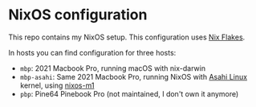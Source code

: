 # NixOS configuration

This repo contains my NixOS setup. This configuration uses [Nix Flakes](https://nixos.wiki/wiki/Flakes).

In hosts you can find configuration for three hosts:

- `mbp`: 2021 Macbook Pro, running macOS with nix-darwin
- `mbp-asahi`: Same 2021 Macbook Pro, running NixOS with [Asahi Linux](https://github.com/AsahiLinux/linux) kernel, using [nixos-m1](https://github.com/tpwrules/nixos-m1)
- `pbp`: Pine64 Pinebook Pro (not maintained, I don't own it anymore)
